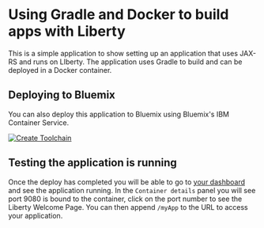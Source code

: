 # Using Gradle and Docker to build apps with Liberty

This is a simple application to show setting up an application that uses JAX-RS and runs on LIberty. The application uses Gradle to build and can be deployed in a Docker container.

## Deploying to Bluemix

You can also deploy this application to Bluemix using Bluemix's IBM Container Service.

[![Create Toolchain](https://console.ng.bluemix.net/devops/graphics/create_toolchain_button.png)](https://console.ng.bluemix.net/devops/setup/deploy/?repository=https%3A//github.com/pavittr/sample.liberty.docker.gradle)

## Testing the application is running

Once the deploy has completed you will be able to go to [your dashboard](https://new-console.ng.bluemix.net/dashboard/compute#container) and see the application running. In the `Container details` panel you will see port 9080 is bound to the container, click on the port number to see the Liberty Welcome Page. You can then append `/myApp` to the URL to access your application.
